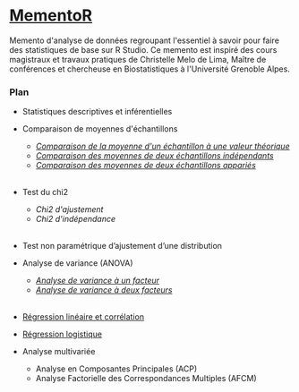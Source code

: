 # [MementoR](https://hanbnrd.github.io/MementoR/)

Memento d'analyse de données regroupant l'essentiel à savoir pour faire des statistiques de base sur R Studio. Ce memento est inspiré des cours magistraux et travaux pratiques de Christelle Melo de Lima, Maître de conférences et chercheuse en Biostatistiques à l'Université Grenoble Alpes.  


### Plan

- Statistiques descriptives et inférentielles  


- Comparaison de moyennes d'échantillons  
  - [*Comparaison de la moyenne d'un échantillon à une valeur théorique*](https://github.com/HanBnrd/MementoR/blob/master/fiches/MoyenneTheorique.md)  
  - [*Comparaison des moyennes de deux échantillons indépendants*](https://github.com/HanBnrd/MementoR/blob/master/fiches/MoyenneIndependants.md)  
  - [*Comparaison des moyennes de deux échantillons appariés*](https://github.com/HanBnrd/MementoR/blob/master/fiches/MoyenneApparies.md)  
&nbsp;


- Test du chi2  
  - *Chi2 d'ajustement*  
  - *Chi2 d'indépendance*  
&nbsp;


- Test non paramétrique d’ajustement d’une distribution  


- Analyse de variance (ANOVA)
  - [*Analyse de variance à un facteur*](https://github.com/HanBnrd/MementoR/blob/master/fiches/ANOVA1.md)  
  - [*Analyse de variance à deux facteurs*](https://github.com/HanBnrd/MementoR/blob/master/fiches/ANOVA2.md)  
&nbsp;


- [Régression linéaire et corrélation](https://github.com/HanBnrd/MementoR/blob/master/fiches/RegressionLineaire.md)  


- [Régression logistique](https://github.com/HanBnrd/MementoR/blob/master/fiches/RegressionLogistique.md)  


- Analyse multivariée  
  - Analyse en Composantes Principales (ACP)  
  - Analyse Factorielle des Correspondances Multiples (AFCM)  
&nbsp;
